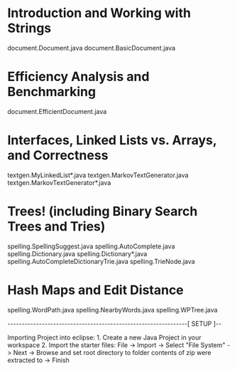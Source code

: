 Introduction and Working with Strings
==============================================
document.Document.java
document.BasicDocument.java

Efficiency Analysis and Benchmarking
=============================================
document.EfficientDocument.java

Interfaces, Linked Lists vs. Arrays, and Correctness
=============================================================
textgen.MyLinkedList*.java
textgen.MarkovTextGenerator.java
textgen.MarkovTextGenerator*.java

Trees! (including Binary Search Trees and Tries)
=========================================================
spelling.SpellingSuggest.java
spelling.AutoComplete.java
spelling.Dictionary.java
spelling.Dictionary*.java
spelling.AutoCompleteDictionaryTrie.java
spelling.TrieNode.java

Hash Maps and Edit Distance
====================================
spelling.WordPath.java
spelling.NearbyWords.java
spelling.WPTree.java

---------------------------------------------------------------[ SETUP ]-- 

Importing Project into eclipse:
	1. Create a new Java Project in your workspace
	2. Import the starter files:
	  File -> Import -> Select "File System" -> Next -> Browse and set 
	  root directory to folder contents of zip were extracted to -> Finish
